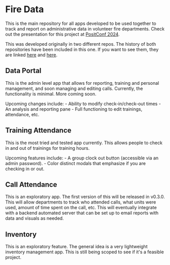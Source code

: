 # Fire Data
This is the main repository for all apps developed to be used together to track and report on administrative data in volunteer fire departments. Check out the presentation for this project at <a href = "https://reg.conf.posit.co/flow/posit/positconf24/publiccatalog/page/publiccatalog/session/1711986858836001vnVj" target="_blank">PositConf 2024</a>.

This was developed originally in two different repos. The history of both repositories have been included in this one. If you want to see them, they are linked <a href = "https://github.com/JosephRichey/cfd_data_portal" target="_blank">here</a> and <a href = "https://github.com/JosephRichey/cfd_training_attendance" target="_blank">here</a>.

## Data Portal
This is the admin level app that allows for reporting, training and personal management, and soon managing and editing calls. Currently, the functionality is minimal. More coming soon.

Upcoming changes include:
	- Ability to modify check-in/check-out times 
	- An analysis and reporting pane 
	- Full functioning to edit trainings, attendance, etc.

## Training Attendance
This is the most tried and tested app currently. This allows people to check in and out of trainings for training hours. 

Upcoming features include:
	- A group clock out button (accessible via an admin password).
	- Color distinct modals that emphasize if you are checking in or out.

## Call Attendance
This is an exploratory app. The first version of this will be released in v0.3.0. This will allow departments to track who attended calls, what units were used, amount of time spent on the call, etc. This will eventually integrate with a backend automated server that can be set up to email reports with data and visuals as needed.

## Inventory
This is an exploratory feature. The general idea is a very lightweight inventory management app. This is still being scoped to see if it's a feasible project.

